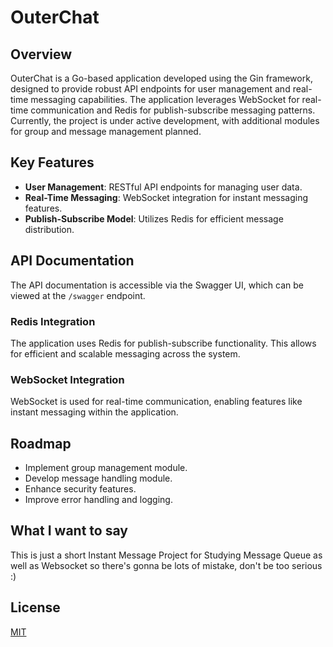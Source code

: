 # OuterChat

## Overview

OuterChat is a Go-based application developed using the Gin framework, designed to provide robust API endpoints for user management and real-time messaging capabilities. The application leverages WebSocket for real-time communication and Redis for publish-subscribe messaging patterns. Currently, the project is under active development, with additional modules for group and message management planned.

## Key Features

- **User Management**: RESTful API endpoints for managing user data.
- **Real-Time Messaging**: WebSocket integration for instant messaging features.
- **Publish-Subscribe Model**: Utilizes Redis for efficient message distribution.

## API Documentation

The API documentation is accessible via the Swagger UI, which can be viewed at the `/swagger` endpoint.

### Redis Integration

The application uses Redis for publish-subscribe functionality. This allows for efficient and scalable messaging across the system.

### WebSocket Integration

WebSocket is used for real-time communication, enabling features like instant messaging within the application.

## Roadmap

- Implement group management module.
- Develop message handling module.
- Enhance security features.
- Improve error handling and logging.

## What I want to say

This is just a short Instant Message Project for Studying Message Queue as well as Websocket so there's gonna be lots of mistake, don't be too serious :)

## License

[MIT](https://choosealicense.com/licenses/mit/)
